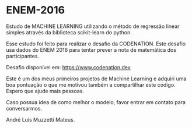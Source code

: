 # ENEM-2016

Estudo de MACHINE LEARNING utilizando o método de regressão linear simples através da biblioteca scikit-learn do python.

Esse estudo foi feito para realizar o desafio da CODENATION. Este desafio usa dados do ENEM 2016 para tentar prever a nota de matemática dos participantes.

Desafio disponível em: https://www.codenation.dev

Este é um dos meus primeiros projetos de Machine Learning e adquiri uma boa pontuação o que me motivou também a compartilhar este código. Espero que ajude mais pessoas.

Caso possua idea de como melhor o modelo, favor entrar em contato para conversarmos.

André Luís Muzzetti Mateus.

